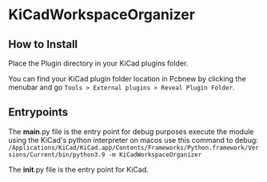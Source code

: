 # KiCadWorkspaceOrganizer

## How to Install
Place the Plugin directory in your KiCad plugins folder.

You can find your KiCad plugin folder location in Pcbnew by clicking the menubar and go `Tools > External plugins > Reveal Plugin Folder`.

## Entrypoints
The __main__.py file is the entry point for debug purposes
execute the module using the KiCad's python interpreter 
on macos use this command to debug: `/Applications/KiCad/KiCad.app/Contents/Frameworks/Python.framework/Versions/Current/bin/python3.9 -m KiCadWorkspaceOrganizer`

The __init__.py file is the entry point for KiCad.